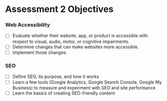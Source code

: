 # Assessment 2 Objectives

### Web Accessibility
- [ ] Evaluate whether their website, app, or product is accessible with respect to visual, audio, motor, or cognitive impairments.
- [ ] Determine changes that can make websites more accessible.
- [ ] Implement those changes.

### SEO
- [ ] Define SEO, its purpose, and how it works
- [ ] Learn a few tools (Google Analytics, Google Search Console, Google My Business) to measure and experiment with SEO and site performance
- [ ] Learn the basics of creating SEO-friendly content
